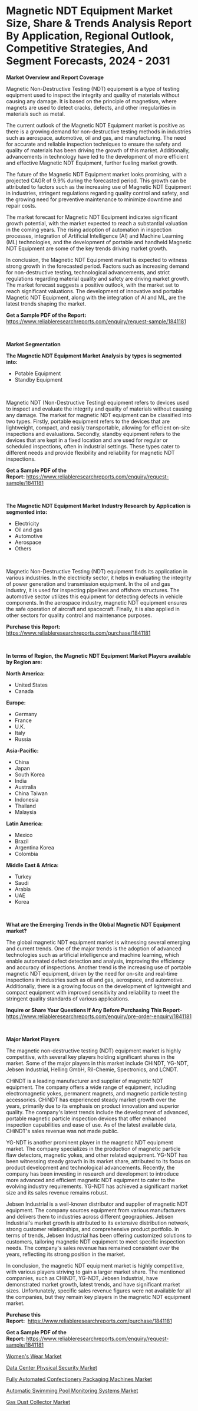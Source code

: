 <p><h1>Magnetic NDT Equipment Market Size, Share & Trends Analysis Report By Application, Regional Outlook, Competitive Strategies, And Segment Forecasts, 2024 - 2031</h1></p><p><strong>Market Overview and Report Coverage</strong></p>
<p><p>Magnetic Non-Destructive Testing (NDT) equipment is a type of testing equipment used to inspect the integrity and quality of materials without causing any damage. It is based on the principle of magnetism, where magnets are used to detect cracks, defects, and other irregularities in materials such as metal.</p><p>The current outlook of the Magnetic NDT Equipment market is positive as there is a growing demand for non-destructive testing methods in industries such as aerospace, automotive, oil and gas, and manufacturing. The need for accurate and reliable inspection techniques to ensure the safety and quality of materials has been driving the growth of this market. Additionally, advancements in technology have led to the development of more efficient and effective Magnetic NDT Equipment, further fueling market growth.</p><p>The future of the Magnetic NDT Equipment market looks promising, with a projected CAGR of 9.9% during the forecasted period. This growth can be attributed to factors such as the increasing use of Magnetic NDT Equipment in industries, stringent regulations regarding quality control and safety, and the growing need for preventive maintenance to minimize downtime and repair costs.</p><p>The market forecast for Magnetic NDT Equipment indicates significant growth potential, with the market expected to reach a substantial valuation in the coming years. The rising adoption of automation in inspection processes, integration of Artificial Intelligence (AI) and Machine Learning (ML) technologies, and the development of portable and handheld Magnetic NDT Equipment are some of the key trends driving market growth.</p><p>In conclusion, the Magnetic NDT Equipment market is expected to witness strong growth in the forecasted period. Factors such as increasing demand for non-destructive testing, technological advancements, and strict regulations regarding material quality and safety are driving market growth. The market forecast suggests a positive outlook, with the market set to reach significant valuations. The development of innovative and portable Magnetic NDT Equipment, along with the integration of AI and ML, are the latest trends shaping the market.</p></p>
<p><strong>Get a Sample PDF of the Report:</strong> <a href="https://www.reliableresearchreports.com/enquiry/request-sample/1841181">https://www.reliableresearchreports.com/enquiry/request-sample/1841181</a></p>
<p>&nbsp;</p>
<p><strong>Market Segmentation</strong></p>
<p><strong>The Magnetic NDT Equipment Market Analysis by types is segmented into:</strong></p>
<p><ul><li>Potable Equipment</li><li>Standby Equipment</li></ul></p>
<p>&nbsp;</p>
<p><p>Magnetic NDT (Non-Destructive Testing) equipment refers to devices used to inspect and evaluate the integrity and quality of materials without causing any damage. The market for magnetic NDT equipment can be classified into two types. Firstly, portable equipment refers to the devices that are lightweight, compact, and easily transportable, allowing for efficient on-site inspections and evaluations. Secondly, standby equipment refers to the devices that are kept in a fixed location and are used for regular or scheduled inspections, often in industrial settings. These types cater to different needs and provide flexibility and reliability for magnetic NDT inspections.</p></p>
<p><strong>Get a Sample PDF of the Report:</strong>&nbsp;<a href="https://www.reliableresearchreports.com/enquiry/request-sample/1841181">https://www.reliableresearchreports.com/enquiry/request-sample/1841181</a></p>
<p>&nbsp;</p>
<p><strong>The Magnetic NDT Equipment Market Industry Research by Application is segmented into:</strong></p>
<p><ul><li>Electricity</li><li>Oil and gas</li><li>Automotive</li><li>Aerospace</li><li>Others</li></ul></p>
<p>&nbsp;</p>
<p><p>Magnetic Non-Destructive Testing (NDT) equipment finds its application in various industries. In the electricity sector, it helps in evaluating the integrity of power generation and transmission equipment. In the oil and gas industry, it is used for inspecting pipelines and offshore structures. The automotive sector utilizes this equipment for detecting defects in vehicle components. In the aerospace industry, magnetic NDT equipment ensures the safe operation of aircraft and spacecraft. Finally, it is also applied in other sectors for quality control and maintenance purposes.</p></p>
<p><strong>Purchase this Report:</strong>&nbsp; <a href="https://www.reliableresearchreports.com/purchase/1841181">https://www.reliableresearchreports.com/purchase/1841181</a></p>
<p>&nbsp;</p>
<p><strong>In terms of Region, the Magnetic NDT Equipment Market Players available by Region are:</strong></p>
<p>
    <p> <strong> North America: </strong>
        <ul>
            <li>United States</li>
            <li>Canada</li>
        </ul>
        </p> 
    <p> <strong> Europe: </strong>
        <ul>
            <li>Germany</li>
            <li>France</li>
            <li>U.K.</li>
            <li>Italy</li>
            <li>Russia</li>
        </ul>
        </p> 
    <p> <strong> Asia-Pacific: </strong>
        <ul>
            <li>China</li>
            <li>Japan</li>
            <li>South Korea</li>
            <li>India</li>
            <li>Australia</li>
            <li>China Taiwan</li>
            <li>Indonesia</li>
            <li>Thailand</li>
            <li>Malaysia</li>
        </ul>
        </p> 
    <p> <strong> Latin America: </strong>
        <ul>
            <li>Mexico</li>
            <li>Brazil</li>
            <li>Argentina Korea</li>
            <li>Colombia</li>
        </ul>
        </p> 
    <p> <strong> Middle East & Africa: </strong>
        <ul>
            <li>Turkey</li>
            <li>Saudi</li>
            <li>Arabia</li>
            <li>UAE</li>
            <li>Korea</li>
        </ul>
    </p>
    </p>
<p>&nbsp;</p>
<p><strong>What are the Emerging Trends in the Global Magnetic NDT Equipment market?</strong></p>
<p><p>The global magnetic NDT equipment market is witnessing several emerging and current trends. One of the major trends is the adoption of advanced technologies such as artificial intelligence and machine learning, which enable automated defect detection and analysis, improving the efficiency and accuracy of inspections. Another trend is the increasing use of portable magnetic NDT equipment, driven by the need for on-site and real-time inspections in industries such as oil and gas, aerospace, and automotive. Additionally, there is a growing focus on the development of lightweight and compact equipment with improved sensitivity and reliability to meet the stringent quality standards of various applications.</p></p>
<p><strong>Inquire or Share Your Questions If Any Before Purchasing This Report</strong>- <a href="https://www.reliableresearchreports.com/enquiry/pre-order-enquiry/1841181">https://www.reliableresearchreports.com/enquiry/pre-order-enquiry/1841181</a></p>
<p>&nbsp;</p>
<p><strong>Major Market Players</strong></p>
<p><p>The magnetic non-destructive testing (NDT) equipment market is highly competitive, with several key players holding significant shares in the market. Some of the major players in this market include CHiNDT, YG-NDT, Jebsen Industrial, Helling GmbH, Ril-Chemie, Spectronics, and LCNDT.</p><p>CHiNDT is a leading manufacturer and supplier of magnetic NDT equipment. The company offers a wide range of equipment, including electromagnetic yokes, permanent magnets, and magnetic particle testing accessories. CHiNDT has experienced steady market growth over the years, primarily due to its emphasis on product innovation and superior quality. The company's latest trends include the development of advanced, portable magnetic particle inspection devices that offer enhanced inspection capabilities and ease of use. As of the latest available data, CHiNDT's sales revenue was not made public.</p><p>YG-NDT is another prominent player in the magnetic NDT equipment market. The company specializes in the production of magnetic particle flaw detectors, magnetic yokes, and other related equipment. YG-NDT has been witnessing steady growth in its market share, attributed to its focus on product development and technological advancements. Recently, the company has been investing in research and development to introduce more advanced and efficient magnetic NDT equipment to cater to the evolving industry requirements. YG-NDT has achieved a significant market size and its sales revenue remains robust.</p><p>Jebsen Industrial is a well-known distributor and supplier of magnetic NDT equipment. The company sources equipment from various manufacturers and delivers them to industries across different geographies. Jebsen Industrial's market growth is attributed to its extensive distribution network, strong customer relationships, and comprehensive product portfolio. In terms of trends, Jebsen Industrial has been offering customized solutions to customers, tailoring magnetic NDT equipment to meet specific inspection needs. The company's sales revenue has remained consistent over the years, reflecting its strong position in the market.</p><p>In conclusion, the magnetic NDT equipment market is highly competitive, with various players striving to gain a larger market share. The mentioned companies, such as CHiNDT, YG-NDT, Jebsen Industrial, have demonstrated market growth, latest trends, and have significant market sizes. Unfortunately, specific sales revenue figures were not available for all the companies, but they remain key players in the magnetic NDT equipment market.</p></p>
<p><strong>Purchase this Report:</strong>&nbsp;&nbsp;<a href="https://www.reliableresearchreports.com/purchase/1841181">https://www.reliableresearchreports.com/purchase/1841181</a></p>
<p></p>
<p><strong>Get a Sample PDF of the Report:</strong>&nbsp;<a href="https://www.reliableresearchreports.com/enquiry/request-sample/1841181">https://www.reliableresearchreports.com/enquiry/request-sample/1841181</a></p>
<p><p><a href="https://medium.com/@joanacasper19/womens-wear-market-size-cagr-trends-2024-2030-4b16e0feaab5">Women's Wear Market</a></p><p><a href="https://medium.com/@joanacasper19/data-center-physical-security-market-competitive-analysis-market-trends-and-forecast-to-2030-9e69bc66bdb6">Data Center Physical Security Market</a></p><p><a href="https://github.com/lilstefpacute/Market-Research-Report-List-2/blob/main/fully-automated-confectionery-packaging-machines-market.md">Fully Automated Confectionery Packaging Machines Market</a></p><p><a href="https://medium.com/@joanacasper19/automatic-swimming-pool-monitoring-systems-market-competitive-analysis-market-trends-and-forecast-529bf97b4e46">Automatic Swimming Pool Monitoring Systems Market</a></p><p><a href="https://github.com/rexevange/Market-Research-Report-List-2/blob/main/gas-dust-collector-market.md">Gas Dust Collector Market</a></p></p>